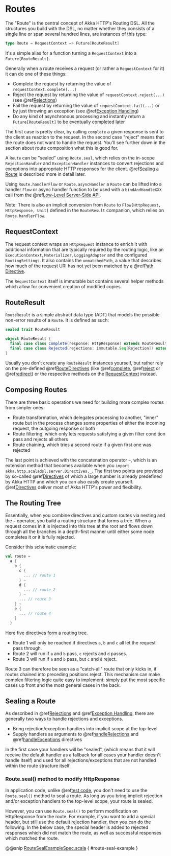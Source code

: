 # Routes

The "Route" is the central concept of Akka HTTP's Routing DSL. All the structures you build with the DSL, no matter
whether they consists of a single line or span several hundred lines, are instances of this type:

```scala
type Route = RequestContext => Future[RouteResult]
```

It's a simple alias for a function turning a `RequestContext` into a `Future[RouteResult]`.

Generally when a route receives a request (or rather a `RequestContext` for it) it can do one of these things:

 * Complete the request by returning the value of `requestContext.complete(...)`
 * Reject the request by returning the value of `requestContext.reject(...)` (see @ref[Rejections](rejections.md))
 * Fail the request by returning the value of `requestContext.fail(...)` or by just throwing an exception (see @ref[Exception Handling](exception-handling.md))
 * Do any kind of asynchronous processing and instantly return a `Future[RouteResult]` to be eventually completed later

The first case is pretty clear, by calling `complete` a given response is sent to the client as reaction to the
request. In the second case "reject" means that the route does not want to handle the request. You'll see further down
in the section about route composition what this is good for.

A `Route` can be "sealed" using `Route.seal`, which relies on the in-scope `RejectionHandler` and `ExceptionHandler`
instances to convert rejections and exceptions into appropriate HTTP responses for the client.
@ref[Sealing a Route](#sealing-a-route) is described more in detail later. 


Using `Route.handlerFlow` or `Route.asyncHandler` a `Route` can be lifted into a handler `Flow` or async handler
function to be used with a `bindAndHandleXXX` call from the @ref[Low-Level Server-Side API](../server-side/low-level-api.md).

Note: There is also an implicit conversion from `Route` to `Flow[HttpRequest, HttpResponse, Unit]` defined in the
`RouteResult` companion, which relies on `Route.handlerFlow`.

<a id="requestcontext"></a>
## RequestContext

The request context wraps an `HttpRequest` instance to enrich it with additional information that are typically
required by the routing logic, like an `ExecutionContext`, `Materializer`, `LoggingAdapter` and the configured
`RoutingSettings`. It also contains the `unmatchedPath`, a value that describes how much of the request URI has not
yet been matched by a @ref[Path Directive](directives/path-directives/index.md).

The `RequestContext` itself is immutable but contains several helper methods which allow for convenient creation of
modified copies.

<a id="routeresult"></a>
## RouteResult

`RouteResult` is a simple abstract data type (ADT) that models the possible non-error results of a `Route`.
It is defined as such:

```scala
sealed trait RouteResult

object RouteResult {
  final case class Complete(response: HttpResponse) extends RouteResult
  final case class Rejected(rejections: immutable.Seq[Rejection]) extends RouteResult
}
```

Usually you don't create any `RouteResult` instances yourself, but rather rely on the pre-defined @ref[RouteDirectives](directives/route-directives/index.md)
(like @ref[complete](directives/route-directives/complete.md), @ref[reject](directives/route-directives/reject.md) or @ref[redirect](directives/route-directives/redirect.md)) or the respective methods on the [RequestContext](#requestcontext)
instead.

## Composing Routes

There are three basic operations we need for building more complex routes from simpler ones:

 * Route transformation, which delegates processing to another, "inner" route but in the process changes some properties
of either the incoming request, the outgoing response or both
 * Route filtering, which only lets requests satisfying a given filter condition pass and rejects all others
 * Route chaining, which tries a second route if a given first one was rejected

The last point is achieved with the concatenation operator `~`, which is an extension method that becomes available
when you `import akka.http.scaladsl.server.Directives._`.
The first two points are provided by so-called @ref[Directives](directives/index.md) of which a large number is already predefined by Akka
HTTP and which you can also easily create yourself.
@ref[Directives](directives/index.md) deliver most of Akka HTTP's power and flexibility.

<a id="the-routing-tree"></a>
## The Routing Tree

Essentially, when you combine directives and custom routes via nesting and the `~` operator, you build a routing
structure that forms a tree. When a request comes in it is injected into this tree at the root and flows down through
all the branches in a depth-first manner until either some node completes it or it is fully rejected.

Consider this schematic example:

```scala
val route =
  a {
    b {
      c {
        ... // route 1
      } ~
      d {
        ... // route 2
      } ~
      ... // route 3
    } ~
    e {
      ... // route 4
    }
  }
```

Here five directives form a routing tree.

 * Route 1 will only be reached if directives `a`, `b` and `c` all let the request pass through.
 * Route 2 will run if `a` and `b` pass, `c` rejects and `d` passes.
 * Route 3 will run if `a` and `b` pass, but `c` and `d` reject.

Route 3 can therefore be seen as a "catch-all" route that only kicks in, if routes chained into preceding positions
reject. This mechanism can make complex filtering logic quite easy to implement: simply put the most
specific cases up front and the most general cases in the back.

## Sealing a Route

As described in @ref[Rejections](rejections.md) and @ref[Exception Handling](exception-handling.md),
there are generally two ways to handle rejections and exceptions.

 * Bring rejection/exception handlers into implicit scope at the top-level
 * Supply handlers as arguments to @ref[handleRejections](directives/execution-directives/handleRejections.md) and @ref[handleExceptions](directives/execution-directives/handleExceptions.md) directives 

In the first case your handlers will be "sealed", (which means that it will receive the default handler as a fallback for all cases your handler doesn't handle itself) 
and used for all rejections/exceptions that are not handled within the route structure itself.

### Route.seal() method to modify HttpResponse

In application code, unlike @ref[test code](testkit.md#testing-sealed-routes), you don't need to use the `Route.seal()` method to seal a route.
As long as you bring implicit rejection and/or exception handlers to the top-level scope, your route is sealed. 

However, you can use `Route.seal()` to perform modification on HttpResponse from the route.
For example, if you want to add a special header, but still use the default rejection handler, then you can do the following.
In the below case, the special header is added to rejected responses which did not match the route, as well as successful responses which matched the route.

@@snip [RouteSealExampleSpec.scala]($test$/scala/docs/http/scaladsl/RouteSealExampleSpec.scala) { #route-seal-example }
